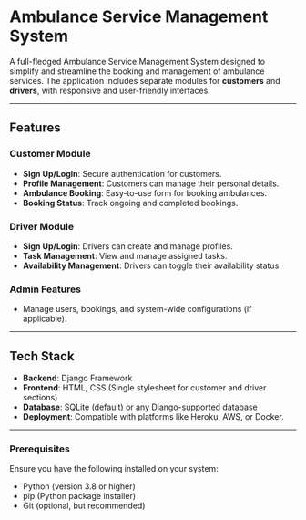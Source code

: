 # Ambulance Service Management System

A full-fledged Ambulance Service Management System designed to simplify and streamline the booking and management of ambulance services. The application includes separate modules for **customers** and **drivers**, with responsive and user-friendly interfaces.

---

## Features

### Customer Module
- **Sign Up/Login**: Secure authentication for customers.
- **Profile Management**: Customers can manage their personal details.
- **Ambulance Booking**: Easy-to-use form for booking ambulances.
- **Booking Status**: Track ongoing and completed bookings.

### Driver Module
- **Sign Up/Login**: Drivers can create and manage profiles.
- **Task Management**: View and manage assigned tasks.
- **Availability Management**: Drivers can toggle their availability status.

### Admin Features
- Manage users, bookings, and system-wide configurations (if applicable).

---

## Tech Stack

- **Backend**: Django Framework
- **Frontend**: HTML, CSS (Single stylesheet for customer and driver sections)
- **Database**: SQLite (default) or any Django-supported database
- **Deployment**: Compatible with platforms like Heroku, AWS, or Docker.

---

### Prerequisites
Ensure you have the following installed on your system:
- Python (version 3.8 or higher)
- pip (Python package installer)
- Git (optional, but recommended)

